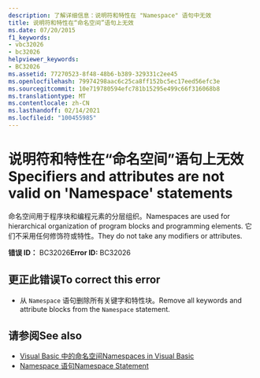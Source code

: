 ```yaml
---
description: 了解详细信息：说明符和特性在 "Namespace" 语句中无效
title: 说明符和特性在“命名空间”语句上无效
ms.date: 07/20/2015
f1_keywords:
- vbc32026
- bc32026
helpviewer_keywords:
- BC32026
ms.assetid: 77270523-8f48-48b6-b389-329331c2ee45
ms.openlocfilehash: 79974298aac6c25ca8ff152bc5ec17eed56efc3e
ms.sourcegitcommit: 10e719780594efc781b15295e499c66f316068b8
ms.translationtype: MT
ms.contentlocale: zh-CN
ms.lasthandoff: 02/14/2021
ms.locfileid: "100455985"
---
```

# <a name="specifiers-and-attributes-are-not-valid-on-namespace-statements"></a><span data-ttu-id="a54c5-103">说明符和特性在“命名空间”语句上无效</span><span class="sxs-lookup"><span data-stu-id="a54c5-103">Specifiers and attributes are not valid on 'Namespace' statements</span></span>

<span data-ttu-id="a54c5-104">命名空间用于程序块和编程元素的分层组织。</span><span class="sxs-lookup"><span data-stu-id="a54c5-104">Namespaces are used for hierarchical organization of program blocks and programming elements.</span></span> <span data-ttu-id="a54c5-105">它们不采用任何修饰符或特性。</span><span class="sxs-lookup"><span data-stu-id="a54c5-105">They do not take any modifiers or attributes.</span></span>  
  
 <span data-ttu-id="a54c5-106">**错误 ID：** BC32026</span><span class="sxs-lookup"><span data-stu-id="a54c5-106">**Error ID:** BC32026</span></span>  
  
## <a name="to-correct-this-error"></a><span data-ttu-id="a54c5-107">更正此错误</span><span class="sxs-lookup"><span data-stu-id="a54c5-107">To correct this error</span></span>  
  
- <span data-ttu-id="a54c5-108">从 `Namespace` 语句删除所有关键字和特性块。</span><span class="sxs-lookup"><span data-stu-id="a54c5-108">Remove all keywords and attribute blocks from the `Namespace` statement.</span></span>  
  
## <a name="see-also"></a><span data-ttu-id="a54c5-109">请参阅</span><span class="sxs-lookup"><span data-stu-id="a54c5-109">See also</span></span>

- [<span data-ttu-id="a54c5-110">Visual Basic 中的命名空间</span><span class="sxs-lookup"><span data-stu-id="a54c5-110">Namespaces in Visual Basic</span></span>](../programming-guide/program-structure/namespaces.md)
- [<span data-ttu-id="a54c5-111">Namespace 语句</span><span class="sxs-lookup"><span data-stu-id="a54c5-111">Namespace Statement</span></span>](../language-reference/statements/namespace-statement.md)
